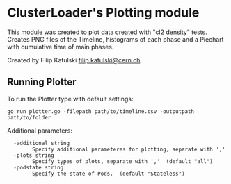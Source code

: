 # ClusterLoader's Plotting module

This module was created to plot data created with "cl2 density" tests. Creates PNG files of the Timeline, histograms of each phase and a Piechart with cumulative time of main phases.

Created by Filip Katulski <filip.katulski@cern.ch> 

## Running Plotter 

To run the Plotter type with default settings:

```
go run plotter.go -filepath path/to/timeline.csv -outputpath path/to/folder 
```
Additional parameters:
```
  -additional string
    	Specify additional parameteres for plotting, separate with ',' 
  -plots string
    	Specify types of plots, separate with ','  (default "all")
  -podstate string
    	Specify the state of Pods.  (default "Stateless")
```

